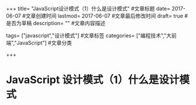 +++ title= "JavaScript设计模式（1）什么是设计模式" #文章标题 date= 2017-06-07 #文章创建时间 lastmod= 2017-06-07 #文章最后修改时间 draft= true #是否为草稿 description= "" #文章内容描述

tags= ["javascript","设计模式"] #文章标签 categories= ["编程技术","大前端","JavaScript"] #文章分类

+++

# JavaScript 设计模式（1）什么是设计模式